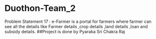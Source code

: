 # Duothon-Team_2
Problem Statement 17 : e-Farmer is a portal for farmers where farmer can see all the details like Farmer details ,crop details ,land details ,loan and subsidy details. 
##Project is done by Pyaraka Sri Chakra Raj
